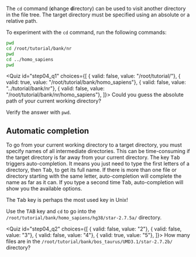 <script>
import Quiz from "$components/Quiz.svelte";
</script>

The `cd` command (**c**hange **d**irectory) can be used to visit another directory in the file tree. 
The target directory must be specified using an absolute or a relative path. 

To experiment with the `cd` command, run the following commands:

<!--- (sandbox.bio)/root/tutorial vs (IFB)/shared/data -->
```bash
pwd
cd /root/tutorial/bank/nr
pwd
cd ../homo_sapiens
pwd 
```
<!--- (sandbox.bio)/root/tutorial vs (IFB)/shared/data -->
<Quiz id="step04_q1" choices={[
	{ valid: false, value: "/root/tutorial/"},
	{ valid: true, value: "/root/tutorial/bank/homo_sapiens"},
	{ valid: false, value: "../tutorial/bank/nr"},
	{ valid: false, value: "/root/tutorial/bank/nr/homo_sapiens"},
]}>
	<span slot="prompt">
		Could you guess the absolute path of your current working directory?
	</span>
</Quiz>

Verify the answer with `pwd`.

## Automatic completion

To go from your current working directory to a target directory, you must specify names of all intermediate directories. This can be time-consuming if the target directory is far away from your current directory. 
The key <kbd>Tab</kbd> triggers auto-completion. It means you just need to type the first letters of a directory, then <kbd>Tab</kbd>, to get its full name. If there is more than one file or directory starting with the same letter, auto-completion will complete the name as far as it can. If you type a second time <kbd>Tab</kbd>, auto-completion will show you the available options.

The <kbd>Tab</kbd> key is perhaps the most used key in Unix!

<!--- (sandbox.bio)/root/tutorial vs (IFB)/shared/data -->
Use the <kbd>TAB</kbd> key and `cd` to go into the `/root/tutorial/bank/homo_sapiens/hg38/star-2.7.5a/` directory.

<Quiz id="step04_q2" choices={[
	{ valid: false, value: "2"},
	{ valid: false, value: "3"},
	{ valid: false, value: "4"},
	{ valid: true, value: "5"},
]}>
	<span slot="prompt">
	        <!--- (sandbox.bio)/root/tutorial vs (IFB)/shared/data -->
		How many files are in the `/root/tutorial/bank/bos_taurus/UMD3.1/star-2.7.2b/` directory?
	</span>
</Quiz>
